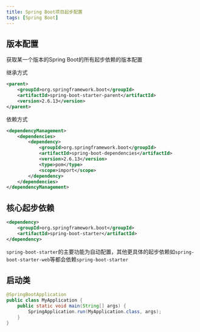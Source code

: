 ```yaml
---
title: Spring Boot项目起步配置
tags: [Spring Boot]
---
```


## 版本配置

获取某一个版本的Spring Boot的所有起步依赖的版本配置

继承方式

```xml
<parent>  
    <groupId>org.springframework.boot</groupId>  
    <artifactId>spring-boot-starter-parent</artifactId>  
    <version>2.6.13</version>  
</parent>
```

依赖方式

```xml
<dependencyManagement>
    <dependencies>
        <dependency>
            <groupId>org.springframework.boot</groupId>
            <artifactId>spring-boot-dependencies</artifactId>
            <version>2.6.13</version>
            <type>pom</type>
            <scope>import</scope>
        </dependency>
    </dependencies>
</dependencyManagement>
```

## 核心起步依赖

```xml
<dependency>
    <groupId>org.springframework.boot</groupId>
    <artifactId>spring-boot-starter</artifactId>
</dependency>
```

`spring-boot-starter`的主要功能为自动配置，其他更具体的起步依赖如`spring-boot-starter-web`等都会依赖`spring-boot-starter`

## 启动类

```java
@SpringBootApplication
public class MyApplication {
    public static void main(String[] args) {
        SpringApplication.run(MyApplication.class, args);
    }
}
```